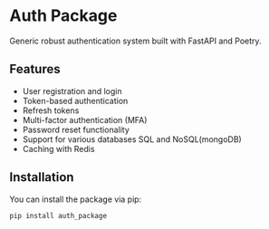 # Auth Package

Generic robust authentication system built with FastAPI and Poetry.

## Features

- User registration and login
- Token-based authentication
- Refresh tokens
- Multi-factor authentication (MFA)
- Password reset functionality
- Support for various databases SQL and NoSQL(mongoDB)
- Caching with Redis

## Installation

You can install the package via pip:

```bash
pip install auth_package
```
